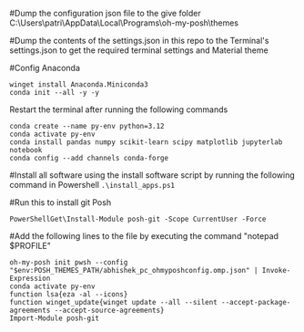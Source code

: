 #Dump the configuration json file to the give folder
C:\Users\patri\AppData\Local\Programs\oh-my-posh\themes

#Dump the contents of the settings.json in this repo to the Terminal's settings.json to get the required terminal settings and Material theme

#Config Anaconda

```
winget install Anaconda.Miniconda3
conda init --all -y -y
```

Restart the terminal after running the following commands 

```
conda create --name py-env python=3.12
conda activate py-env
conda install pandas numpy scikit-learn scipy matplotlib jupyterlab notebook
conda config --add channels conda-forge
```

#Install all software using the install software script by running the following command in Powershell 
```.\install_apps.ps1```

#Run this to install git Posh

```PowerShellGet\Install-Module posh-git -Scope CurrentUser -Force```

#Add the following lines to the file by executing the command "notepad $PROFILE"

```
oh-my-posh init pwsh --config "$env:POSH_THEMES_PATH/abhishek_pc_ohmyposhconfig.omp.json" | Invoke-Expression
conda activate py-env
function lsa{eza -al --icons}
function winget_update{winget update --all --silent --accept-package-agreements --accept-source-agreements}
Import-Module posh-git
```
